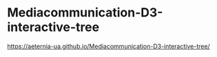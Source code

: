 # Mediacommunication-D3-interactive-tree

https://aeternia-ua.github.io/Mediacommunication-D3-interactive-tree/
